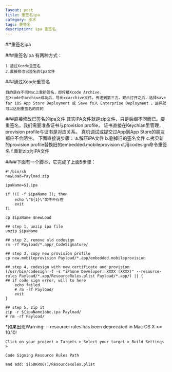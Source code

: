 ```yaml
---
layout: post
title: 重签名ipa 
category: 技术
tags: 重签名
description: ipa 重签名
---
```


##重签名ipa 

###重签名ipa 有两种方式：
	
	1.通过Xcode重签名
	2.直接修改已签名的ipa文件

###通过Xcode重签名
	
	目的是在不同Mac上重新签名，即传播Xcode Archive.
	在Xcode中archive成功后，导出xcarchive文件。传递到第三方。双击打开之后，选择save for iOS App Store Deployment 或 Save fo人 Enterprise Deployment ，这样就可以达到重签名的目的

###直接修改已签名的ipa文件
	其实iPA文件就是zip文件，只是后缀不同而已。要重签名，我们需要准备证书与provision profile， 证书直接在Keychian里管理，provision profile与证书是对应关系。 真机调试或提交过App到App Store的朋友都应不会陌生。
	下面直接说步骤：
	a.解压iPA文件
	b.删掉旧的签名文件
	c.拷贝新的provision profile替换旧的embedded.mobileprovision
	d.用codesign命令重签名
	f.重新zip为iPA文件
	
####下面有一个脚本，它完成了上面5步骤：



	#!/bin/sh
	newLoad=Payload.zip
	
	ipaName=$1.ipa
	
	if !([ -f $ipaName ]); then
		echo \"${1}\"文件不存在
		exit
	fi

	cp $ipaName $newLoad
	
	## step 1, unzip ipa file
	unzip $ipaName
	
	## step 2, remove old codesign
	rm -rf Payload/*.app/_CodeSignature/
	
	## step 3, copy new provision profile
	cp new.mobileprovision Payload/*.app/embedded.mobileprovision
	
	## step 4, codesign with new certificate and provision
	(/usr/bin/codesign -f -s "iPhone Developer: XXXX (XXXX)" --resource-rules Payload/*.app/ResourceRules.plist Payload/*.app/) || {
	## if code sign error, will to here
		echo failed
		# rm -rf Payload/
		exit
	}
	
	## step 5, zip it
	zip -r ${ipaName}abc.ipa Payload/
	# rm -rf Payload/

*如果出现Warning: --resource-rules has been deprecated in Mac OS X >= 10.10!
	
	Click on your project > Targets > Select your target > Build Settings >
	
	Code Signing Resource Rules Path
	
	and add: $(SDKROOT)/ResourceRules.plist